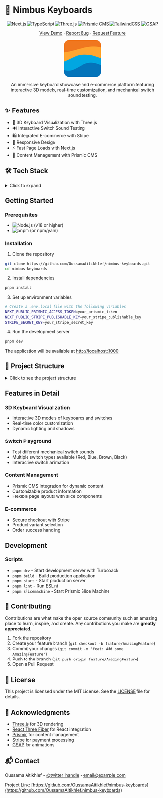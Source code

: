 # 🎹 Nimbus Keyboards

<div align="center">

[![Next.js](https://img.shields.io/badge/Next.js-black?style=for-the-badge&logo=next.js&logoColor=white)](https://nextjs.org/)
[![TypeScript](https://img.shields.io/badge/TypeScript-007ACC?style=for-the-badge&logo=typescript&logoColor=white)](https://www.typescriptlang.org/)
[![Three.js](https://img.shields.io/badge/Three.js-black?style=for-the-badge&logo=three.js&logoColor=white)](https://threejs.org/)
[![Prismic CMS](https://img.shields.io/badge/Prismic-5163BA?style=for-the-badge&logo=prismic&logoColor=white)](https://prismic.io/)
[![TailwindCSS](https://img.shields.io/badge/Tailwind_CSS-38B2AC?style=for-the-badge&logo=tailwind-css&logoColor=white)](https://tailwindcss.com/)
[![GSAP](https://img.shields.io/badge/GSAP-88CE02?style=for-the-badge&logo=greensock&logoColor=black)](https://greensock.com/gsap/)

[View Demo](https://nimbus-keyboards.vercel.app) · [Report Bug](https://github.com/OussamaAitikhlef/nimbus-keyboards/issues) · [Request Feature](https://github.com/OussamaAitikhlef/nimbus-keyboards/issues)

<img src="src/app/icon.svg" alt="Nimbus Keyboards Logo" width="120"/>

An immersive keyboard showcase and e-commerce platform featuring interactive 3D models, real-time customization, and mechanical switch sound testing.

</div>

## ✨ Features

- 🎨 3D Keyboard Visualization with Three.js
- 🔊 Interactive Switch Sound Testing
- 🛍️ Integrated E-commerce with Stripe
- 📱 Responsive Design
- ⚡ Fast Page Loads with Next.js
- 📝 Content Management with Prismic CMS

## 🛠️ Tech Stack

<details>
<summary>Click to expand</summary>

### Frontend

- ![Next.js](https://img.shields.io/badge/Next.js_15.4-black?style=flat-square&logo=next.js&logoColor=white)
- ![React Three Fiber](https://img.shields.io/badge/React_Three_Fiber-black?style=flat-square&logo=three.js&logoColor=white)
- ![TailwindCSS](https://img.shields.io/badge/TailwindCSS_4-38B2AC?style=flat-square&logo=tailwind-css&logoColor=white)
- ![GSAP](https://img.shields.io/badge/GSAP_3-88CE02?style=flat-square&logo=greensock&logoColor=black)

### 3D & Animation

- ![Three.js](https://img.shields.io/badge/Three.js-black?style=flat-square&logo=three.js&logoColor=white)
- ![React Three Drei](https://img.shields.io/badge/React_Three_Drei-black?style=flat-square&logo=three.js&logoColor=white)

### CMS & Payment

- ![Prismic](https://img.shields.io/badge/Prismic_CMS-5163BA?style=flat-square&logo=prismic&logoColor=white)
- ![Stripe](https://img.shields.io/badge/Stripe-008CDD?style=flat-square&logo=stripe&logoColor=white)

### Development

- ![TypeScript](https://img.shields.io/badge/TypeScript-007ACC?style=flat-square&logo=typescript&logoColor=white)
- ![ESLint](https://img.shields.io/badge/ESLint-4B32C3?style=flat-square&logo=eslint&logoColor=white)
- ![Prettier](https://img.shields.io/badge/Prettier-F7B93E?style=flat-square&logo=prettier&logoColor=black)

</details>

## Getting Started

### Prerequisites

- ![Node.js](https://img.shields.io/badge/Node.js-43853D?style=flat-square&logo=node.js&logoColor=white) (v18 or higher)
- ![pnpm](https://img.shields.io/badge/pnpm-F69220?style=flat-square&logo=pnpm&logoColor=white) (or npm/yarn)

### Installation

1. Clone the repository

```bash
git clone https://github.com/OussamaAitikhlef/nimbus-keyboards.git
cd nimbus-keyboards
```

2. Install dependencies

```bash
pnpm install
```

3. Set up environment variables

```bash
# Create a .env.local file with the following variables
NEXT_PUBLIC_PRISMIC_ACCESS_TOKEN=your_prismic_token
NEXT_PUBLIC_STRIPE_PUBLISHABLE_KEY=your_stripe_publishable_key
STRIPE_SECRET_KEY=your_stripe_secret_key
```

4. Run the development server

```bash
pnpm dev
```

The application will be available at [http://localhost:3000](http://localhost:3000)

## 📁 Project Structure

<details>
<summary>Click to see the project structure</summary>

```bash
src/
├── app/                  # Next.js app directory with routes and API endpoints
│   ├── api/             # API routes for Stripe checkout, previews, etc.
│   ├── success/         # Order success page
│   └── layout.tsx       # Root layout with global styles
├── components/          # Reusable React components
│   ├── Keyboard.tsx    # 3D Keyboard component
│   ├── Switch.tsx      # Interactive switch component
│   └── ...            # Other UI components
├── slices/             # Prismic CMS slice components
│   ├── Hero/          # Hero section with 3D scene
│   ├── ColorChanger/  # Keyboard color customization
│   └── ...           # Other content slices
└── checkout.ts         # Stripe checkout integration
```

</details>

## Features in Detail

### 3D Keyboard Visualization

- Interactive 3D models of keyboards and switches
- Real-time color customization
- Dynamic lighting and shadows

### Switch Playground

- Test different mechanical switch sounds
- Multiple switch types available (Red, Blue, Brown, Black)
- Interactive switch animation

### Content Management

- Prismic CMS integration for dynamic content
- Customizable product information
- Flexible page layouts with slice components

### E-commerce

- Secure checkout with Stripe
- Product variant selection
- Order success handling

## Development

### Scripts

- `pnpm dev` - Start development server with Turbopack
- `pnpm build` - Build production application
- `pnpm start` - Start production server
- `pnpm lint` - Run ESLint
- `pnpm slicemachine` - Start Prismic Slice Machine

## 🤝 Contributing

Contributions are what make the open source community such an amazing place to learn, inspire, and create. Any contributions you make are **greatly appreciated**.

1. Fork the repository
2. Create your feature branch (`git checkout -b feature/AmazingFeature`)
3. Commit your changes (`git commit -m 'feat: Add some AmazingFeature'`)
4. Push to the branch (`git push origin feature/AmazingFeature`)
5. Open a Pull Request

## 📝 License

This project is licensed under the MIT License. See the [LICENSE](LICENSE) file for details.

## 🙏 Acknowledgments

- [Three.js](https://threejs.org/) for 3D rendering
- [React Three Fiber](https://docs.pmnd.rs/react-three-fiber) for React integration
- [Prismic](https://prismic.io/) for content management
- [Stripe](https://stripe.com/) for payment processing
- [GSAP](https://greensock.com/gsap/) for animations

## 📬 Contact

Oussama Aitikhlef - [@twitter_handle](https://twitter.com/your_twitter) - email@example.com

Project Link: [https://github.com/OussamaAitikhlef/nimbus-keyboards](https://github.com/OussamaAitikhlef/nimbus-keyboards)

